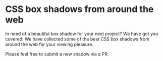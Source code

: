 # CSS box shadows from around the web

In need of a beautiful box shadow for your next project? We have got you covered! We have collected some of the best CSS box shadows from around the web for your viewing pleasure.

Please feel free to submit a new shadow via a PR.
